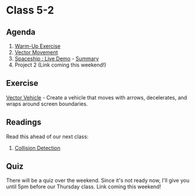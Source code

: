 # Class 5-2

## Agenda

1. [Warm-Up Exercise](https://docs.google.com/document/d/1B7Q1wTdwI6NlLHYyN5Qpqg8DT6xfXmxPFVL0Nf7kK80)
1. [Vector Movement](https://docs.google.com/presentation/d/1B3_OHUhKLk2qu_L01BgpPeCKQCovhqxxvimjl9hIHLI)
1. [Spaceship : Live Demo](https://classroom.github.com/a/o5XT85ov) - [Summary](https://docs.google.com/presentation/d/1qGYv86MNOKFjpAz3O1g-f9ujHqawX6xgI-esh1fsuNs)
1. Project 2 (Link coming this weekend!)

## Exercise

[Vector Vehicle](https://classroom.github.com/a/o5XT85ov) - Create a vehicle that moves with arrows, decelerates, and wraps around screen boundaries.

## Readings

Read this ahead of our next class:

1. [Collision Detection](https://github.com/IGME-202-17F6/Syllabus/blob/6c6ccbcc6ee615aa3ae61d598c3fa33be75e591a/readings/CollisionDetectionReading.pdf)


## Quiz

There will be a quiz over the weekend. Since it's not ready now, I'll give you until 5pm before our Thursday class. Link coming this weekend!
